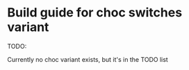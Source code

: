 # Build guide for choc switches variant

TODO:

Currently no choc variant exists, but it's in the TODO list